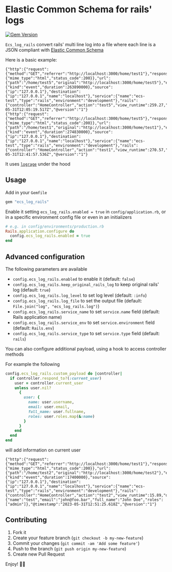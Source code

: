 # Elastic Common Schema for rails' logs
[![Gem Version](https://badge.fury.io/rb/ecs_log_rails.svg)](https://badge.fury.io/rb/ecs_log_rails)

`Ecs_log_rails` convert rails' multi line log into a file where each line is a JSON compliant with [Elastic Common Schema](https://www.elastic.co/guide/en/ecs/current/index.html)

Here is a basic example:
```
{"http":{"request":{"method":"GET","referrer":"http://localhost:3000/home/test1"},"response":{"mime_type":"html","status_code":200}},"url":{"path":"/home/test5","original":"http://localhost:3000/home/test5"},"event":{"kind":"event","duration":263890000},"source":{"ip":"127.0.0.1"},"destination":{"ip":"127.0.0.1","name":"localhost"},"service":{"name":"ecs-test","type":"rails","environment":"development"},"rails":{"controller":"HomeController","action":"test5","view_runtime":259.27,"db_runtime":1.44},"@timestamp":"2023-05-31T12:05:19.517Z","@version":"1"}
{"http":{"request":{"method":"GET","referrer":"http://localhost:3000/home/test5"},"response":{"mime_type":"html","status_code":200}},"url":{"path":"/home/test1","original":"http://localhost:3000/home/test1"},"event":{"kind":"event","duration":274830000},"source":{"ip":"127.0.0.1"},"destination":{"ip":"127.0.0.1","name":"localhost"},"service":{"name":"ecs-test","type":"rails","environment":"development"},"rails":{"controller":"HomeController","action":"test1","view_runtime":270.57,"db_runtime":1.17},"@timestamp":"2023-05-31T12:41:57.536Z","@version":"1"}
```

It uses [`lograge`](https://github.com/roidrage/lograge/tree/master) under the hood

## Usage

Add in your `Gemfile`
```ruby
gem "ecs_log_rails"
```

Enable it setting `ecs_log_rails.enabled = true` in `config/application.rb`, or in a specific environment config file or even in an initializers

```ruby
# e.g. in config/environments/production.rb
Rails.application.configure do
  config.ecs_log_rails.enabled = true
end
```

## Advanced configuration

The following parameters are available
- `config.ecs_log_rails.enabled` to enable it (default: `false`)
- `config.ecs_log_rails.keep_original_rails_log` to keep original rails' log (default: `true`)
- `config.ecs_log_rails.log_level` to set log level (default: `:info`)
- `config.ecs_log_rails.log_file` to set the output file (default: `File.join("log", "ecs_log_rails.log")`)
- `config.ecs_log_rails.service_name` to set `service.name` field (default: Rails application name)
- `config.ecs_log_rails.service_env` to set `service.environment` field (default: `Rails.env`)
- `config.ecs_log_rails.service_type` to set `service.type` field (default: `rails`)

You can also configure additional payload, using a hook to access controller methods

For example the following

```ruby
config.ecs_log_rails.custom_payload do |controller|
  if controller.respond_to?(:current_user)
    user = controller.current_user
    unless user.nil?
      {
        user: {
          name: user.username,
          email: user.email,
          full_name: user.fullname,
          roles: user.roles.map(&:name)
        }
      }
    end
  end
end
```
will add information on current user

```
{"http":{"request":{"method":"GET","referrer":"http://localhost:3000/home/test1"},"response":{"mime_type":"html","status_code":200}},"url":{"path":"/home/test2","original":"http://localhost:3000/home/test2"},"event":{"kind":"event","duration":17400000},"source":{"ip":"127.0.0.1"},"destination":{"ip":"127.0.0.1","name":"localhost"},"service":{"name":"ecs-test","type":"rails","environment":"development"},"rails":{"controller":"HomeController","action":"test2","view_runtime":15.89,"db_runtime":1.21},"user":{"name":"test","email":"john@foo.bar","full_name":"John Doe","roles":["admin"]},"@timestamp":"2023-05-31T12:51:25.618Z","@version":"1"}
```


## Contributing

1. Fork it
2. Create your feature branch (`git checkout -b my-new-feature`)
3. Commit your changes (`git commit -am 'Add some feature'`)
4. Push to the branch (`git push origin my-new-feature`)
5. Create new Pull Request

Enjoy! 🍺🍺
